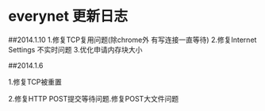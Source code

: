 # everynet 更新日志

##2014.1.10
1.修复TCP复用问题(除chrome外 有写连接一直等待)
2.修复Internet Settings 不实时问题
3.优化申请内存块大小

##2014.1.6

1.修复TCP被重置

2.修复HTTP POST提交等待问题.修复POST大文件问题
